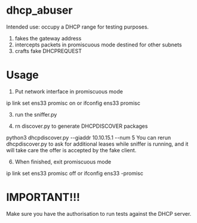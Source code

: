 # dhcp_abuser

Intended use: occupy a DHCP range for testing purposes.

1) fakes the gateway address
2) intercepts packets in promiscuous mode destined for other subnets
3) crafts fake DHCPREQUEST

# Usage 

1. Put network interface in promiscuous mode
   
ip link set ens33 promisc on
or
ifconfig ens33 promisc

3. run the sniffer.py

4. rn discover.py to generate DHCPDISCOVER packages

python3 dhcpdiscover.py --giaddr 10.10.15.1 --num 5
You can rerun dhcpdiscover.py to ask for additional leases while sniffer is running, and it will take care the offer is accepted by the fake client. 

6. When finished, exit promiscuous mode

ip link set ens33 promisc off
or
ifconfig ens33 -promisc


# IMPORTANT!!! 

Make sure you have the authorisation to run tests against the DHCP server. 

